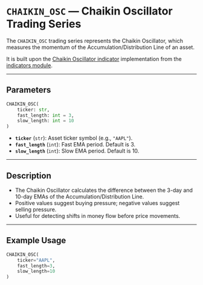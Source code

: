 
# `CHAIKIN_OSC` — Chaikin Oscillator Trading Series

The `CHAIKIN_OSC` trading series represents the Chaikin Oscillator, which measures the momentum of the Accumulation/Distribution Line of an asset.

It is built upon the [Chaikin Oscillator indicator](../../../../trading_strategy_tester/indicators/volume/chaikin_osc.py) implementation from the [indicators module](../indicators.md).

---

## Parameters

```python
CHAIKIN_OSC(
    ticker: str,
    fast_length: int = 3,
    slow_length: int = 10
)
```

- **`ticker`** (`str`): Asset ticker symbol (e.g., `"AAPL"`).
- **`fast_length`** (`int`): Fast EMA period. Default is 3.
- **`slow_length`** (`int`): Slow EMA period. Default is 10.

---

## Description

- The Chaikin Oscillator calculates the difference between the 3-day and 10-day EMAs of the Accumulation/Distribution Line.
- Positive values suggest buying pressure; negative values suggest selling pressure.
- Useful for detecting shifts in money flow before price movements.

---

## Example Usage

```python
CHAIKIN_OSC(
    ticker="AAPL",
    fast_length=3,
    slow_length=10
)
```
